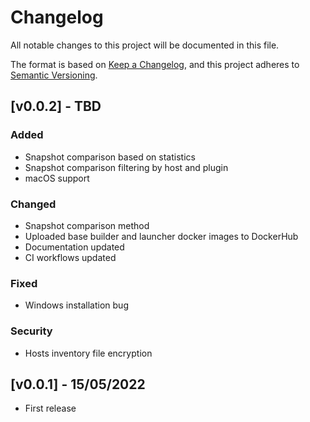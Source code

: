 # Changelog

All notable changes to this project will be documented in this file.

The format is based on [Keep a Changelog](https://keepachangelog.com/en/1.0.0/),
and this project adheres to [Semantic Versioning](https://semver.org/spec/v2.0.0.html).

## [v0.0.2] - TBD
### Added
- Snapshot comparison based on statistics
- Snapshot comparison filtering by host and plugin
- macOS support

### Changed
- Snapshot comparison method
- Uploaded base builder and launcher docker images to DockerHub
- Documentation updated
- CI workflows updated

### Fixed
- Windows installation bug

### Security
- Hosts inventory file encryption


## [v0.0.1] - 15/05/2022
- First release
